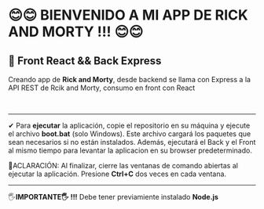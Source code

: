 # 😊😊 BIENVENIDO A MI APP DE **RICK AND MORTY !!!** 😊😊

## **👀 Front React && Back Express**

Creando app de **Rick and Morty**, desde backend se llama con Express a la API REST de Rcik and Morty, consumo en front con React

<br />

---
✔ Para **ejecutar** la aplicación, copie el repositorio en su máquina y ejecute el archivo **boot.bat** (solo Windows). Este archivo cargará los paquetes que sean necesarios si no están instalados. Además, ejecutará el Back y el Front al mismo tiempo para levantar la aplicacion en su browser predeterminado. 

💅ACLARACIÓN: Al finalizar, cierre las ventanas de comando abiertas al ejecutar la aplicación. Presione **Ctrl+C** dos veces en cada ventana. 

---

🖐**IMPORTANTE🖐 !!!** Debe tener previamiente instalado **Node.js**

